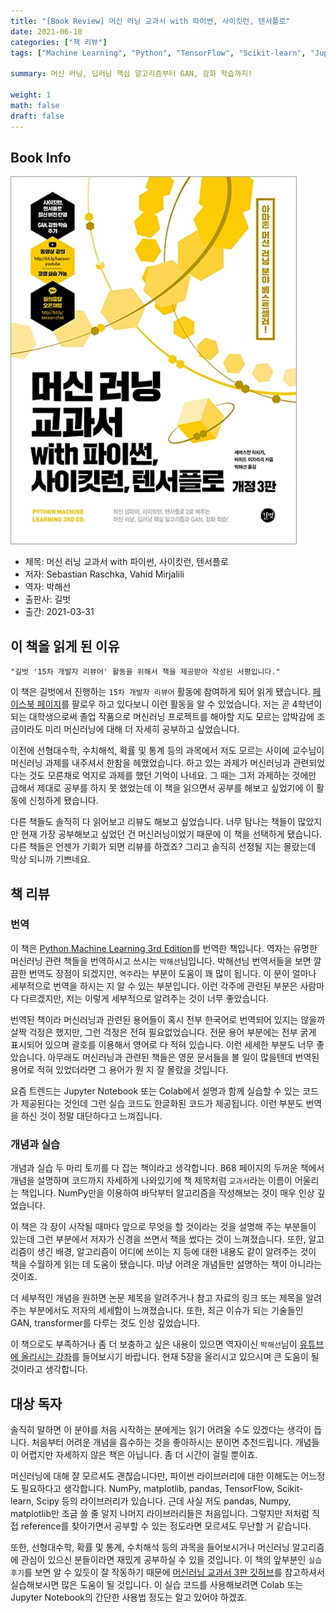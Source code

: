```yaml
---  
title: "[Book Review] 머신 러닝 교과서 with 파이썬, 사이킷런, 텐서플로"  
date: 2021-06-10
categories: ["책 리뷰"]  
tags: ["Machine Learning", "Python", "TensorFlow", "Scikit-learn", "Jupyter Notebook", "Colab"]

summary: 머신 러닝, 딥러닝 핵심 알고리즘부터 GAN, 강화 학습까지!

weight: 1
math: false
draft: false
---  
```


## Book Info

[![책](../assets/review/python-machine-learning.jpg)](http://www.kyobobook.co.kr/product/detailViewKor.laf?ejkGb=KOR&mallGb=KOR&barcode=9791165215187&orderClick=LAG&Kc=)

- 제목: 머신 러닝 교과서 with 파이썬, 사이킷런, 텐서플로
- 저자: Sebastian Raschka, Vahid Mirjalili
- 역자: 박해선
- 출판사: 길벗
- 출간: 2021-03-31

## 이 책을 읽게 된 이유

    "길벗 '15차 개발자 리뷰어' 활동을 위해서 책을 제공받아 작성된 서평입니다."

이 책은 길벗에서 진행하는 `15차 개발자 리뷰어` 활동에 참여하게 되어 읽게 됐습니다. [페이스북 페이지](https://www.facebook.com/gbitbook/)를 팔로우 하고 있다보니 이런 활동을 알 수 있었습니다. 저는 곧 4학년이 되는 대학생으로써 졸업 작품으로 머신러닝 프로젝트를 해야할 지도 모르는 압박감에 조금이라도 미리 머신러닝에 대해 더 자세히 공부하고 싶었습니다.

이전에 선형대수학, 수치해석, 확률 및 통계 등의 과목에서 저도 모르는 사이에 교수님이 머신러닝 과제를 내주셔서 한참을 헤맸었습니다. 하고 있는 과제가 머신러닝과 관련되었다는 것도 모른채로 억지로 과제를 했던 기억이 나네요. 그 때는 그저 과제하는 것에만 급해서 제대로 공부를 하지 못 했었는데 이 책을 읽으면서 공부를 해보고 싶었기에 이 활동에 신청하게 됐습니다.

다른 책들도 솔직히 다 읽어보고 리뷰도 해보고 싶었습니다. 너무 탐나는 책들이 많았지만 현재 가장 공부해보고 싶었던 건 머신러닝이었기 때문에 이 책을 선택하게 됐습니다. 다른 책들은 언젠가 기회가 되면 리뷰를 하겠죠? 그리고 솔직히 선정될 지는 몰랐는데 막상 되니까 기쁘네요.

## 책 리뷰

### 번역

이 책은 [Python Machine Learning 3rd Edition](https://www.amazon.com/Python-Machine-Learning-scikit-learn-TensorFlow/dp/1789955750)를 번역한 책입니다. 역자는 유명한 머신러닝 관련 책들을 번역하시고 쓰시는 `박해선`님입니다. 박해선님 번역서들을 보면 깔끔한 번역도 장점이 되겠지만, `역주`라는 부분이 도움이 꽤 많이 됩니다. 이 분이 얼마나 세부적으로 번역을 하시는 지 알 수 있는 부분입니다. 이런 각주에 관련된 부분은 사람마다 다르겠지만, 저는 이렇게 세부적으로 알려주는 것이 너무 좋았습니다.

번역된 책이라 머신러닝과 관련된 용어들이 혹시 전부 한국어로 번역되어 있지는 않을까 살짝 걱정은 했지만, 그런 걱정은 전혀 필요없었습니다. 전문 용어 부분에는 전부 굵게 표시되어 있으며 괄호를 이용해서 영어로 다 적혀 있습니다. 이런 세세한 부분도 너무 좋았습니다. 아무래도 머신러닝과 관련된 책들은 영문 문서들을 볼 일이 많을텐데 번역된 용어로 적혀 있었더라면 그 용어가 뭔 지 잘 몰랐을 것입니다. 

요즘 트렌드는 Jupyter Notebook 또는 Colab에서 설명과 함께 실습할 수 있는 코드가 제공된다는 것인데 그런 실습 코드도 한글화된 코드가 제공됩니다. 이런 부분도 번역을 하신 것이 정말 대단하다고 느껴집니다. 

### 개념과 실습

개념과 실습 두 마리 토끼를 다 잡는 책이라고 생각합니다. 868 페이지의 두꺼운 책에서 개념을 설명하며 코드까지 자세하게 나와있기에 책 제목처럼 `교과서`라는 이름이 어울리는 책입니다. NumPy만을 이용하여 바닥부터 알고리즘을 작성해보는 것이 매우 인상 깊었습니다. 

이 책은 각 장이 시작될 때마다 앞으로 무엇을 할 것이라는 것을 설명해 주는 부분들이 있는데 그런 부분에서 저자가 신경을 쓰면서 책을 썼다는 것이 느껴졌습니다. 또한, 알고리즘이 생긴 배경, 알고리즘이 어디에 쓰이는 지 등에 대한 내용도 같이 알려주는 것이 책을 수월하게 읽는 데 도움이 됐습니다. 마냥 어려운 개념들만 설명하는 책이 아니라는 것이죠.

더 세부적인 개념을 원하면 논문 제목을 알려주거나 참고 자료의 링크 또는 제목을 알려주는 부분에서도 저자의 세세함이 느껴졌습니다. 또한, 최근 이슈가 되는 기술들인 GAN, transformer를 다루는 것도 인상 깊었습니다. 

이 책으로도 부족하거나 좀 더 보충하고 싶은 내용이 있으면 역자이신 `박해선`님이 [유튜브에 올리시는 강좌](https://www.youtube.com/playlist?list=PLJN246lAkhQiEc-QvvGzUneCWuRnCNKgU)를 들어보시기 바랍니다. 현재 5장을 올리시고 있으시며 큰 도움이 될 것이라고 생각합니다. 

## 대상 독자

솔직히 말하면 이 분야를 처음 시작하는 분에게는 읽기 어려울 수도 있겠다는 생각이 듭니다. 처음부터 어려운 개념을 흡수하는 것을 좋아하시는 분이면 추천드립니다. 개념들이 어렵지만 자세하지 않은 책은 아닙니다. 좀 더 시간이 걸릴 뿐이죠. 

머신러닝에 대해 잘 모르셔도 괜찮습니다만, 파이썬 라이브러리에 대한 이해도는 어느정도 필요하다고 생각합니다. NumPy, matplotlib, pandas, TensorFlow, Scikit-learn, Scipy 등의 라이브러리가 있습니다. 근데 사실 저도 pandas, Numpy, matplotlib만 조금 쓸 줄 알지 나머지 라이브러리들은 처음입니다. 그렇지만 저처럼 직접 reference를 찾아가면서 공부할 수 있는 정도라면 모르셔도 무난할 거 같습니다.  

또한, 선형대수학, 확률 및 통계, 수치해석 등의 과목을 들어보시거나 머신러닝 알고리즘에 관심이 있으신 분들이라면 재밌게 공부하실 수 있을 것입니다. 이 책의 앞부분인 `실습 후기`를 보면 알 수 있듯이 잘 작동하기 때문에 [머신러닝 교과서 3판 깃허브](https://github.com/rickiepark/python-machine-learning-book-3rd-edition)를 참고하셔서 실습해보시면 많은 도움이 될 것입니다. 이 실습 코드를 사용해보려면 Colab 또는 Jupyter Notebook의 간단한 사용법 정도는 알고 있어야 하겠죠.
